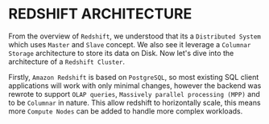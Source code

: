 # REDSHIFT ARCHITECTURE
From the overview of `Redshift`, we understood that its a `Distributed System` which uses `Master` and `Slave` concept.
We also see it leverage a `Columnar Storage` architecture to store its data on Disk.
Now let's dive into the architecture of a `Redshift Cluster`. 

Firstly, `Amazon Redshift` is based on `PostgreSQL`, so most existing SQL client applications will work with 
only minimal changes, however the backend was rewrote to support `OLAP queries`, `Massively parallel processing (MPP)`
and to be `Columnar` in nature. This allow redshift to horizontally scale, this means more `Compute Nodes` can be added 
to handle more complex workloads.
